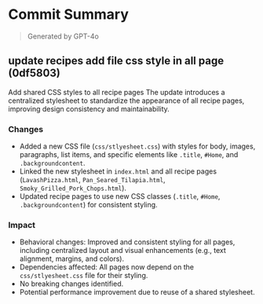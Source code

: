 # Commit Summary

> Generated by GPT-4o

## update recipes add file css style in all page (0df5803)

Add shared CSS styles to all recipe pages
The update introduces a centralized stylesheet to standardize the appearance of all recipe pages, improving design consistency and maintainability.

### Changes
- Added a new CSS file (`css/stlyesheet.css`) with styles for body, images, paragraphs, list items, and specific elements like `.title`, `#Home`, and `.backgroundcontent`.
- Linked the new stylesheet in `index.html` and all recipe pages (`LavashPizza.html`, `Pan_Seared_Tilapia.html`, `Smoky_Grilled_Pork_Chops.html`).
- Updated recipe pages to use new CSS classes (`.title`, `#Home`, `.backgroundcontent`) for consistent styling.

### Impact
- Behavioral changes: Improved and consistent styling for all pages, including centralized layout and visual enhancements (e.g., text alignment, margins, and colors).
- Dependencies affected: All pages now depend on the `css/stlyesheet.css` file for their styling.
- No breaking changes identified.
- Potential performance improvement due to reuse of a shared stylesheet.